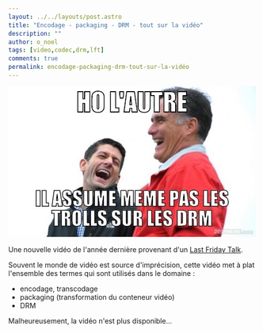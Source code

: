```yaml
---
layout: ../../layouts/post.astro
title: "Encodage - packaging - DRM - tout sur la vidéo"
description: ""
author: o_noel 
tags: [video,codec,drm,lft]
comments: true 
permalink: encodage-packaging-drm-tout-sur-la-vidéo
---
```


![Encodage - packaging - DRM - tout sur la vidéo](../../../../images/posts/imgob/0-00-30-83-201306-ob_249f74_1372237975-243eac44ed956db01c71e248156531e7-jpg.jpeg)

Une nouvelle vidéo de l'année dernière provenant d'un [Last Friday Talk](/tags/#lft).

Souvent le monde de vidéo est source d'imprécision, cette vidéo met à plat l'ensemble des termes qui sont utilisés dans le domaine :

- encodage, transcodage
- packaging (transformation du conteneur vidéo)
- DRM

Malheureusement, la vidéo n'est plus disponible...
